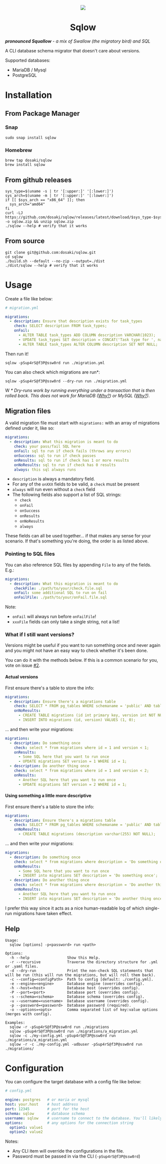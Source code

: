 <div align="center"><img src="./icon.svg" /></div>
<h1 align="center">Sqlow</h1>

_**pronounced Squallow** - a mix of Swallow (the migratory bird) and SQL_

A CLI database schema migrator that doesn't care about versions.

Supported databases:
* MariaDB / Mysql
* PostgreSQL

# Installation

## From Package Manager
### Snap
```shell
sudo snap install sqlow
```

### Homebrew
```shell
brew tap dosaki/sqlow
brew install sqlow
```

## From github releases
```shell
sys_type=$(uname -s | tr '[:upper:]' '[:lower:]')
sys_arch=$(uname -m | tr '[:upper:]' '[:lower:]')
if [[ $sys_arch == "x86_64" ]]; then
  sys_arch="amd64"
fi
curl -LJ https://github.com/dosaki/sqlow/releases/latest/download/$sys_type-$sys_arch.zip -o sqlow.zip && unzip sqlow.zip
./sqlow --help # verify that it works
```

## From source
```shell
git clone git@github.com:dosaki/sqlow.git
cd sqlow
./build.sh --default --no-zip --output=./dist
./dist/sqlow --help # verify that it works
```

# Usage

Create a file like below:
```yaml
# migration.yml

migrations:
  - description: Ensure that description exists for task_types
    check: SELECT description FROM task_types;
    onFail:
      - ALTER TABLE task_types ADD COLUMN description VARCHAR(1023);
      - UPDATE task_types SET description = CONCAT('Task type for ', name);
      - ALTER TABLE task_types ALTER COLUMN description SET NOT NULL;
```

Then run it!
```shell
sqlow -pSup4rS@f3P@ssw0rd run ./migration.yml
```

You can also check which migrations are run*:
```shell
sqlow -pSup4rS@f3P@ssw0rd --dry-run run ./migration.yml
```
W
_* Dry-runs work by running everything under a transaction that is then rolled back.
This does not work for
MariaDB ([Why?](https://mariadb.com/kb/en/sql-statements-that-cause-an-implicit-commit/))
or MySQL ([Why?](https://dev.mysql.com/doc/refman/8.0/en/implicit-commit.html))._

## Migration files
A valid migration file must start with `migrations:` with an array of migrations defined under it, like so:
```yaml
migrations:
  - description: What this migration is meant to do
    check: your pass/fail SQL here
    onFail: sql to run if check fails (throws any errors)
    onSuccess: sql to run if check passes
    onResults: sql to run if check has 1 or more results
    onNoResults: sql to run if check has 0 results
    always: this sql always runs
```

* `description` is always a mandatory field.
* For any of the `onXXX` fields to be valid, a `check` must be present
* `always` will run even without a `check` field
* The following fields also support a list of SQL strings:
  * `check`
  * `onFail`
  * `onSuccess`
  * `onResults`
  * `onNoResults`
  * `always`

These fields can all be used together... if that makes any sense for your scenario.
If that's something you're doing, the order is as listed above.

### Pointing to SQL files
You can also reference SQL files by appending `File` to any of the fields. E.g.:
```yaml
migrations:
  - description: What this migration is meant to do
    checkFile: ./path/to/your/check.file.sql
    onFail: some additional SQL to run on fail
    onFailFile: ./path/to/your/onFail.file.sql
```

Note:
* `onFail` will always run before `onFailFile`!
* `xxxFile` fields can only take a single string, not a list!

### What if I still want versions?
Versions might be useful if you want to run something once and never again and you might not have an easy way to check whether it's been done.

You can do it with the methods below. If this is a common scenario for you, vote on issue [#2](https://github.com/dosaki/sqlow/issues/2).

#### Actual versions
First ensure there's a table to store the info:
```yaml
migrations:
  - description: Ensure there's a migrations table
    check: SELECT * FROM pg_tables WHERE schemaname = 'public' AND tablename ='migrations';
    onNoResults:
      - CREATE TABLE migrations (id int primary key, version int NOT NULL);
      - INSERT INTO migrations (id, version) VALUES (1, 0);
```

... and then write your migrations:
```yaml
migrations:
  - description: Do something once
    check: select * from migrations where id = 1 and version < 1;
    onResults:
      - Some SQL here that you want to run once
      - UPDATE migrations SET version = 1 WHERE id = 1;
  - description: Do another thing once
    check: select * from migrations where id = 1 and version < 2;
    onResults:
      - Another SQL here that you want to run once
      - UPDATE migrations SET version = 2 WHERE id = 1;
```

#### Using something a little more descriptive
First ensure there's a table to store the info:
```yaml
migrations:
  - description: Ensure there's a migrations table
    check: SELECT * FROM pg_tables WHERE schemaname = 'public' AND tablename ='migrations';
    onNoResults:
      - CREATE TABLE migrations (description varchar(255) NOT NULL);
```

... and then write your migrations:
```yaml
migrations:
  - description: Do something once
    check: select * from migrations where description = 'Do something once';
    onNoResults:
      - Some SQL here that you want to run once
      - INSERT into migrations SET description = 'Do something once';
  - description: Do another thing once
    check: select * from migrations where description = 'Do another thing once';
    onNoResults:
      - Another SQL here that you want to run once
      - INSERT into migrations SET description = 'Do another thing once';
```

I prefer this way since it acts as a nice human-readable log of which single-run migrations have taken effect.

## Help

```
Usage:
  sqlow [options] -p<password> run <path>

Options:
  -h --help                 Show this Help.
  -r --recursive            Traverse the directory structure for .yml or .yaml files.
  -d --dry-run              Print the non-check SQL statements that will be run (this will run the migrations, but will roll them back).
  -c --config=<configPath>  Path to config [default: ./config.yml].
  -e --engine=<engine>      Database engine (overrides config).
  -h --host=<host>          Database host (overrides config).
  -P --port=<port>          Database port (overrides config).
  -s --schema=<schema>      Database schema (overrides config).
  -u --username=<username>  Database username (overrides config).
  -p --password=<password>  Database password (required).
  -o --options=<opts>       Comma separated list of key:value options (merges with config).

Examples:
  sqlow -r -pSup4rS@f3P@ssw0rd run ./migrations
  sqlow -pSup4rS@f3P@ssw0rd run ./migrations/a_migration.yml
  sqlow -c ./my-config.yml -pSup4rS@f3P@ssw0rd run ./migrations/a_migration.yml
  sqlow -r -c ./my-config.yml -udbuser -pSup4rS@f3P@ssw0rd run ./migrations/
```

# Configuration

You can configure the target database with a config file like below:
```yaml
# config.yml

engine: postgres   # or maria or mysql
host: your.host    # host address
port: 12345        # port for the host
schema: sqlow      # database schema
username: sqlow    # username to connect to the database. You'll likely need something with full privileges (passwords must be provided via CLI)
options:           # any options for the connection string
  option1: value1 
  option2: value2 
```
Notes:
* Any CLI item will override the configurations in the file.
* Password must be passed in via the CLI (`-pSup4rS@f3P@ssw0rd`)
